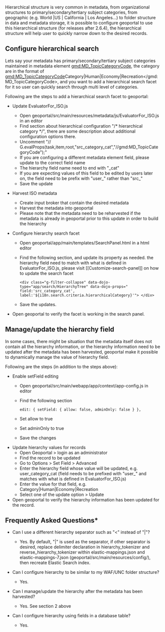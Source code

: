 
Hierarchical structure is very common in metadata, from organizational structures to primary/secondary/tertiary subject categories, from geographic (e.g. World |US | California | Los Angeles...) to folder structure in data and metadata storage, it is possible to configure geoportal to use this hierarchical structure (for releases after 2.6.4), the hierarchical structure will help user to quickly narrow down to the desired records.

## Configure hierarchical search

Lets say your metadata has primary/secondary/tertiary subject categories maintained in metadata element <gmd:MD_TopicCategoryCode>, the category are in the format of <gmd:MD_TopicCategoryCode>Category|Human|Economy|Recreation</gmd:MD_TopicCategoryCode>, and you want to add a hierarchical search facet for it so user can quickly search through multi level of categories. 

Following are the steps to add a hierarchical search facet to geoportal: 
 
* Update EvaluatorFor_ISO.js

  * Open geoportal/src/main/resources/metadata/js/EvaluatorFor_ISO.js in an editor
  * Find  section about hierarchical configuration "/* hierarchical category */", there are some description about additional configuration options there.
  * Uncomment "//    G.evalProps(task,item,root,"src_category_cat","//gmd:MD_TopicCategoryCode");"
  * If you are configuring a different metadata element field, please update to the correct field name
  * The hierarchy field name need to end with "_cat"
  * If you are expecting values of this field to be edited by users later on, the field need to be prefix with "user_" rather than "src_"
  * Save the update
* Harvest ISO metadata
  * Create input broker that contain the desired metadata
  * Harvest the metadata into geoportal
  * Please note that the metadata need to be reharvested if the metadata is already in geoportal prior to this update in order to build the hierarchy
* Configure hierarchy search facet
  * Open geoportal/app/main/templates/SearchPanel.html in a html editor 
  * Find the following section, and update its property as needed. the hierarchy field need to match with what is defined in EvaluatorFor_ISO.js, please visit [[Customize-search-panel]] on how to update the search facet

    ``
        <div class="g-filter-collapse" data-dojo-type="app/search/HierarchyTree"
          data-dojo-props="
            field:'src_category_cat',
            label:'${i18n.search.criteria.hierarchicalCategory}'">
        </div>  
    ``
  * Save the updates.

* Open geoportal to verify the facet is working in the search panel. 

## Manage/update the hierarchy field

In some cases, there might be situation that the metadata itself does not contain all the hierarchy information, or the hierarchy information need to be updated after the metadata has been harvested, geoportal make it possible to dynamically manage the value of hierarchy field.

 Following are the steps (in addition to the steps above):

* Enable setField editing
  * Open geoportal/src/main/webapp/app/context/app-config.js in editor
  * Find the following section

    ``
  edit: {
    setField: {
      allow: false,
      adminOnly: false
    }
  },
    ``
  * Set allow to true
  * Set adminOnly to true
  * Save the changes
* Update hierarchy values for records
  * Open Geoportal > login as an administrator
  * Find the record to be updated
  * Go to Options >   Set Field > Advanced
  * Enter the hierarchy field whose value will be updated, e.g. user_category_cat (field needs to be prefixed with "user_" and  matches with what is defined in EvaluatorFor_ISO.js)
  * Enter the value for that field, e.g. Category|Human|Economy|Recreation
  * Select one of the update option > Update
* Open geoportal to verify the hierarchy information has been updated for the record. 


## Frequently Asked Questions*
* Can I use a different hierarchy separator such as "<" instead of "|"?
  * Yes. By default, "|" is used as the separator, if other separator is desired, replace delimiter declaration in hierarchy_tokenizer and reverse_hierarchy_tokenizer within elastic-mappings.json and elastic-mappings-7.json (geoportal/src/main/resources/config/), then recreate Elastic Search index.

* Can I configure hierarchy to be similar to my WAF/UNC folder structure?
  * Yes.

* Can I manage/update the hierarchy after the metadata has been harvested?
  * Yes. See section 2 above
  
* Can I configure hierarchy using fields in a database table?
  * Yes.


